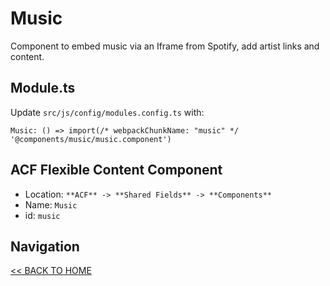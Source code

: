 # Music

Component to embed music via an Iframe from Spotify, add artist links and content.

## Module.ts

Update `src/js/config/modules.config.ts` with:

`Music: () => import(/* webpackChunkName: "music" */ '@components/music/music.component')`

## ACF Flexible Content Component

- Location: `**ACF** -> **Shared Fields** -> **Components**`
- Name: `Music`
- id: `music`

## Navigation

[<< BACK TO HOME](../README.md)

